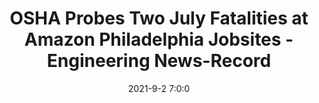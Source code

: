 ---
"title": "OSHA Probes Two July Fatalities at Amazon Philadelphia Jobsites - Engineering News-Record"
"date": "2021-9-2 7:0:0"
"feed_name": "GOOGLENEWSCONSTRUCTION"
"feed_website": "https://news.google.com/search?q=construction%2Bincident&hl=en-US&gl=US&ceid=US:en"
"feed_rss": "https://news.google.com/rss/search?q=construction%2Bincident&hl=en-US&gl=US&ceid=US:en"
"link": "https://www.enr.com/articles/52358-osha-probes-two-july-fatalities-at-amazon-philadelphia-jobsites"
"file": "_posts/2021-1-1-c53ceb99e8fca81a56c65e25ed328a2eb6e2c039.md"
"accident": "0"
"drilling": "0"
"dead": "0"
"injured": "0"
---